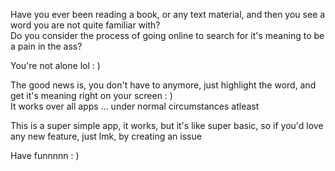 Have you ever been reading a book, or any text material, and then you see a word you are not quite familiar with?  
Do you consider the process of going online to search for it's meaning to be a pain in the ass?  

You're not alone lol : )  

The good news is, you don't have to anymore, just highlight the word, and get it's meaning right on your screen : )  
It works over all apps ... under normal circumstances atleast  


This is a super simple app, it works, but it's like super basic, so if you'd love any new feature, just lmk, by creating an issue  

Have funnnnn : )


